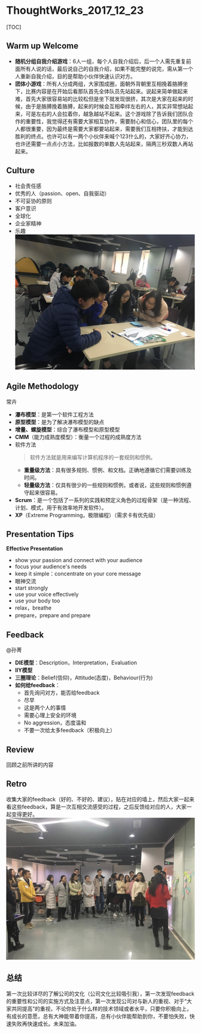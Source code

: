 # ThoughtWorks_2017_12_23

[TOC]

## Warm up Welcome

- **随机分组自我介绍游戏**：6人一组，每个人自我介绍后，后一个人需先重复前面所有人说的话，最后说自己的自我介绍，如果不能完整的说完，需从第一个人重新自我介绍，目的是帮助小伙伴快速认识对方。
- **团体小游戏**：所有人分成两组，大家围成圈，面朝外背朝里互相挽着胳膊坐下，比赛内容是在开始后看那队首先全体队员先站起来。说起来简单做起来难，首先大家很容易站的比较松但是坐下就发现很挤，其次是大家在起来的时候，由于是胳膊挽着胳膊，起来的时候会互相牵绊左右的人，其实非常想站起来，可是左右的人会拉着你，越急越站不起来。这个游戏除了告诉我们团队合作的重要性，我觉得还有需要大家相互协作，需要耐心和信心，团队里的每个人都很重要，因为最终是需要大家都要站起来，需要我们互相搀扶，才能到达胜利的终点。也许可以有一两个小伙伴来喊个123什么的，大家好齐心协力，也许还需要一点点小方法，比如报数的单数人先站起来，隔两三秒双数人再站起来。

## Culture

- 社会责任感
- 优秀的人（passion、open、自我驱动）
- 不可妥协的原则
- 客户意识
- 全球化
- 企业家精神
- 乐趣
![Alt text](./session_culture.jpg)


## Agile Methodology
常卉

- **瀑布模型**：是第一个软件工程方法
- **原型模型**：是为了解决瀑布模型的缺点
- **增量、螺旋模型**：综合了瀑布模型和原型模型
- **CMM**（能力成熟度模型）：衡量一个过程的成熟度方法
- 软件方法
  > 软件方法就是用来编写计算机程序的一套规则和惯例。
  - **重量级方法**：具有很多规则、惯例、和文档。正确地遵循它们需要训练及时间。
  - **轻量级方法**：仅具有很少的一些规则和惯例，或者说，这些规则和惯例遵守起来很容易。
- **Scrum**：是一个包括了一系列的实践和预定义角色的过程骨架（是一种流程、计划、模式，用于有效率地开发软件）。
- **XP**（Extreme Programming，极限编程）（需求卡有优先级）


## Presentation Tips

**Effective Presentation**
- show your passion and connect with your audience
- focus your audience's needs
- keep it simple：concentrate on your core message
- 眼神交流
- start strongly
- use your voice effectively
- use your body too
- relax，breathe
- prepare，prepare and prepare


## Feedback
@孙菁

- **DIE模型**：Description，Interpretation，Evaluation
- **IIY模型**
- **三圈理论**：Belief(信仰)，Attitude(态度)，Behaviour(行为)
- **如何给feedback**：
  - 首先询问对方，能否给feedback
  - 尽早
  - 这是两个人的事情
  - 需要心理上安全的环境
  - No aggression，态度温和
  - 不要一次给太多feedback（积极向上）


## Review

回顾之前所讲的内容

## Retro

收集大家的feedback（好的、不好的、建议），贴在对应的墙上，然后大家一起来看这些feedback，算是一次互相交流感受的过程，之后反馈给对应的人，大家一起变得更好。
![Alt text](./session_retro.jpg)


## 总结

第一次比较详尽的了解公司的文化（公司文化比较吸引我），第一次发现feedback的重要性和公司的实施方式及注意点，第一次发现公司对与新人的重视、对于“大家共同提高”的重视，不论你处于什么样的技术领域或者水平，只要你积极向上，有成长的意愿，总有大神能带着你提高，总有小伙伴能帮助到你，不要怕失败，快速失败再快速成长。未来加油。